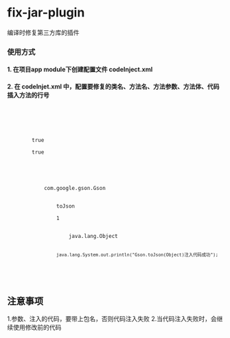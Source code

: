 # fix-jar-plugin
编译时修复第三方库的插件

### 使用方式
#### 1. 在项目app module下创建配置文件  codeInject.xml
#### 2. 在 codeInjet.xml 中，配置要修复的类名、方法名、方法参数、方法体、代码插入方法的行号
<pre><code>
<?xml version="1.0" encoding="utf-8"?>
<resources>
    <switch>
        <!--是否关闭插件功能-->
        <enable>true</enable>
        <!--是否保留注入代码后生成的临时代码文件-->
        <keepTempFile>true</keepTempFile>
    </switch>
    <!--需要注入代码的类/方法/方法体-->
    <fixjar>
        <classInfo>
            <!-- 要修复的代码所在的类 -->
            <name>com.google.gson.Gson</name>
            <method>
                <!-- 要修复的代码所在的方法 -->
                <name>toJson</name>
                <!-- 新增代码在该方法中插入的行号，
                      0：表示插入方法最前面；
                      -1：表示新增代码整体替换该方法中原有代码
                       其他任意 > 0 的数字：表示插入该方法的具体行数
                       -->
                <line>1</line>
                <!-- 方法参数，可配置多个参数，每个<argname>标签表示一个参数，argname标签的上下顺序代表方法中参数的先后顺序 -->
                <args>
                    <argname>java.lang.Object</argname>
                </args>
                <!-- 具体要插入的代码 -->
                <code>java.lang.System.out.println("Gson.toJson(Object)注入代码成功");</code>
            </method>
        </classInfo>
    </fixjar>
</resources>
</code></pre>
## 注意事项
   1.参数、注入的代码，要带上包名，否则代码注入失败
   2.当代码注入失败时，会继续使用修改前的代码
